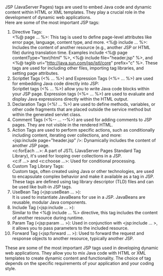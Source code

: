 JSP (JavaServer Pages) tags are used to embed Java code and dynamic content within HTML or XML templates. They play a crucial role in the development of dynamic web applications.  
Here are some of the most important JSP tags:
1. Directive Tags:  
<%@ page ... %>: This tag is used to define page-level attributes like error page, language, content type, and more.
<%@ include ... %>: Includes the content of another resource (e.g., another JSP or HTML file) during translation time.
Examples include <%@ page contentType="text/html" %>, <%@ include file="header.jsp" %>, and <%@ taglib uri="http://java.sun.com/jsp/jstl/core" prefix="c" %>. These tags are used for including other files, importing tag libraries, and setting page attributes.
2. Scriptlet Tags (<% ... %>) and Expression Tags (<%= ... %>) are used for embedding Java code directly into JSP:  
Scriptlet tags (<% ... %>) allow you to write Java code blocks within your JSP page.
Expression tags (<%= ... %>) are used to evaluate and display Java expressions directly within the HTML output.
3. Declaration Tags (<%! ... %>) are used to define methods, variables, or other code fragments that are placed outside the service method but within the generated servlet class.
4. Comment Tags (<%-- ... --%>) are used for adding comments to JSP pages. They are not visible in the rendered HTML.
5. Action Tags are used to perform specific actions, such as conditionally including content, iterating over collections, and more:  
<jsp:include page="header.jsp" />: Dynamically includes the content of another JSP page.  
<c:forEach ...>: A part of JSTL (JavaServer Pages Standard Tag Library), it's used for looping over collections in a JSP.  
<c:if ...> and <c:choose ...>: Used for conditional processing.
6. Custom Tag Library Tags:  
Custom tags, often created using Java or other technologies, are used to encapsulate complex behavior and make it available as a tag in JSP. These tags are defined using tag library descriptor (TLD) files and can be used like built-in JSP tags.
7. UseBean Tag (<jsp:useBean ... >):  
It is used to instantiate JavaBeans for use in a JSP. JavaBeans are reusable, modular Java components.
8. Include Tag (<jsp:include ... >):  
Similar to the <%@ include ... %> directive, this tag includes the content of another resource during runtime.
9. Param Tag (<jsp:param ... >):
Used in conjunction with <jsp:include ... >, it allows you to pass parameters to the included resource.
10. Forward Tag (<jsp:forward ... >):
Used to forward the request and response objects to another resource, typically another JSP.

These are some of the most important JSP tags used in developing dynamic web applications. They allow you to mix Java code with HTML or XML templates to create dynamic content and functionality. The choice of tag depends on the specific requirements of your application and your coding style.
